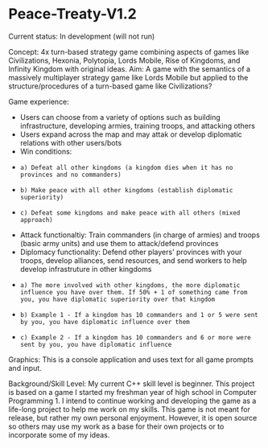 # Peace-Treaty-V1.2
Current status: In development (will not run)

Concept:
4x turn-based strategy game combining aspects of games like Civilizations, Hexonia, Polytopia, Lords Mobile, Rise of Kingdoms, and Infinity Kingdom with original ideas. Aim: A game with the semantics of a massively multiplayer strategy game like Lords Mobile but applied to the structure/procedures of a turn-based game like Civilizations? 

Game experience:
- Users can choose from a variety of options such as building infrastructure, developing armies, training troops, and attacking others
- Users expand across the map and may attak or develop diplomatic relations with other users/bots
- Win conditions:
-     a) Defeat all other kingdoms (a kingdom dies when it has no provinces and no commanders)
-     b) Make peace with all other kingdoms (establish diplomatic superiority)
-     c) Defeat some kingdoms and make peace with all others (mixed approach)
- Attack functionaltiy: Train commanders (in charge of armies) and troops (basic army units) and use them to attack/defend provinces
- Diplomacy functionality: Defend other players' provinces with your troops, develop alliances, send resources, and send workers to help develop infrastruture in other kingdoms
-     a) The more involved with other kingdoms, the more diplomatic influence you have over them. If 50% + 1 of something came from you, you have diplomatic superiority over that kingdom
-     b) Example 1 - If a kingdom has 10 commanders and 1 or 5 were sent by you, you have diplomatic influence over them
-     c) Example 2 - If a kingdom has 10 commanders and 6 or more were sent by you, you have diplomatic influence
  
Graphics:
This is a console application and uses text for all game prompts and input.

Background/Skill Level:
My current C++ skill level is beginner. This project is based on a game I started my freshman year of high school in Computer Programming 1. I intend to continue working and developing the game as a life-long project to help me work on my skills. This game is not meant for release, but rather my own personal enjoyment. However, it is open source so others may use my work as a base for their own projects or to incorporate some of my ideas.
